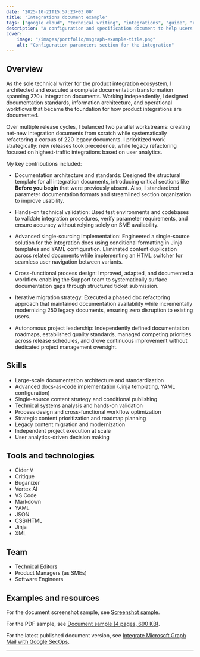 ```yaml
---
date: '2025-10-21T15:57:23+03:00'
title: 'Integrations document example'
tags: ["google cloud", "technical writing", "integrations", "guide", "reference docs"]
description: "A configuration and specification document to help users integrate with the third-party product"
cover:
    image: "/images/portfolio/msgraph-example-title.png"
    alt: "Configuration parameters section for the integration"
---
```


## Overview

As the sole technical writer for the product integration ecosystem, I architected and executed a complete documentation transformation spanning 270+ integration documents. Working independently, I designed documentation standards, information architecture, and operational workflows that became the foundation for how product integrations are documented.

Over multiple release cycles, I balanced two parallel workstreams: creating net-new integration documents from scratch while systematically refactoring a corpus of 220 legacy documents. I prioritized work strategically: new releases took precedence, while legacy refactoring focused on highest-traffic integrations based on user analytics.

My key contributions included:

- Documentation architecture and standards: Designed the structural template for all integration documents, introducing critical sections like **Before you begin** that were previously absent. Also, I standardized parameter documentation formats and streamlined section organization to improve usability.

- Hands-on technical validation: Used test environments and codebases to validate integration procedures, verify parameter requirements, and ensure accuracy without relying solely on SME availability.

- Advanced single-sourcing implementation: Engineered a single-source solution for the integration docs using conditional formatting in Jinja templates and YAML configuration. Eliminated content duplication across related documents while implementing an HTML switcher for seamless user navigation between variants.

- Cross-functional process design: Improved, adapted, and documented a workflow enabling the Support team to systematically surface documentation gaps through structured ticket submission.

- Iterative migration strategy: Executed a phased doc refactoring approach that maintained documentation availability while incrementally modernizing 250 legacy documents, ensuring zero disruption to existing users.

- Autonomous project leadership: Independently defined documentation roadmaps, established quality standards, managed competing priorities across release schedules, and drove continuous improvement without dedicated project management oversight.

## Skills

- Large-scale documentation architecture and standardization
- Advanced docs-as-code implementation (Jinja templating, YAML configuration)
- Single-source content strategy and conditional publishing
- Technical systems analysis and hands-on validation
- Process design and cross-functional workflow optimization
- Strategic content prioritization and roadmap planning
- Legacy content migration and modernization
- Independent project execution at scale
- User analytics-driven decision making

## Tools and technologies

- Cider V
- Critique
- Buganizer
- Vertex AI
- VS Code
- Markdown
- YAML
- JSON
- CSS/HTML
- Jinja
- XML

## Team

- Technical Editors
- Product Managers (as SMEs)
- Software Engineers

## Examples and resources

For the document screenshot sample, see <a href="/images/portfolio/ms-graph-example.png" target="_blank" rel="noopener noreferrer">Screenshot sample</a>.

For the PDF sample, see <a href="/files/portfolio/ms-graph-mail_sample.pdf" target="_blank" rel="noopener noreferrer">Document sample (4 pages, 690 KB)</a>.

For the latest published document version, see [Integrate Microsoft Graph Mail with Google SecOps](https://cloud.google.com/chronicle/docs/soar/marketplace-integrations/microsoft-graph-mail).

---
